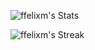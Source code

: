 ![ffelixm's Stats](https://github-readme-stats.vercel.app/api?username=ffelixm&theme=vue-dark&show_icons=true&hide_border=true&count_private=true)

![ffelixm's Streak](https://github-readme-streak-stats.herokuapp.com/?user=ffelixm&theme=vue-dark&hide_border=true)

<!--
**ffelixm/ffelixm** is a ✨ _special_ ✨ repository because its `README.md` (this file) appears on your GitHub profile.

Here are some ideas to get you started:

- 🔭 I’m currently working on ...
- 🌱 I’m currently learning ...
- 👯 I’m looking to collaborate on ...
- 🤔 I’m looking for help with ...
- 💬 Ask me about ...
- 📫 How to reach me: ...
- 😄 Pronouns: ...
- ⚡ Fun fact: ...
-->
